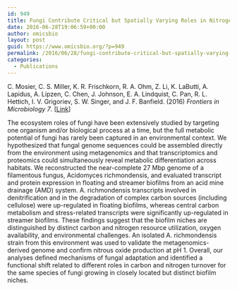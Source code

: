 ```yaml
---
id: 949
title: Fungi Contribute Critical but Spatially Varying Roles in Nitrogen and Carbon Cycling in Acid Mine Drainage
date: 2016-06-28T19:06:59+00:00
author: omicsbio
layout: post
guid: https://www.omicsbio.org/?p=949
permalink: /2016/06/28/fungi-contribute-critical-but-spatially-varying-roles-in-nitrogen-and-carbon-cycling-in-acid-mine-drainage/
categories:
  - Publications
---
```

C. Mosier, C. S. Miller, K. R. Frischkorn, R. A. Ohm, Z. Li, K. LaButti, A. Lapidus, A. Lipzen, C. Chen, J. Johnson, E. A. Lindquist, C. Pan, R. L. Hettich, I. V. Grigoriev, S. W. Singer, and J. F. Banfield. (2016) _Frontiers in Microbiology_ _7_. [[Link](https://www.frontiersin.org/articles/10.3389/fmicb.2016.00238/full)]

The ecosystem roles of fungi have been extensively studied by targeting one organism and/or biological process at a time, but the full metabolic potential of fungi has rarely been captured in an environmental context. We hypothesized that fungal genome sequences could be assembled directly from the environment using metagenomics and that transcriptomics and proteomics could simultaneously reveal metabolic differentiation across habitats. We reconstructed the near-complete 27 Mbp genome of a filamentous fungus, Acidomyces richmondensis, and evaluated transcript and protein expression in floating and streamer biofilms from an acid mine drainage (AMD) system. A. richmondensis transcripts involved in denitrification and in the degradation of complex carbon sources (including cellulose) were up-regulated in floating biofilms, whereas central carbon metabolism and stress-related transcripts were significantly up-regulated in streamer biofilms. These findings suggest that the biofilm niches are distinguished by distinct carbon and nitrogen resource utilization, oxygen availability, and environmental challenges. An isolated A. richmondensis strain from this environment was used to validate the metagenomics-derived genome and confirm nitrous oxide production at pH 1. Overall, our analyses defined mechanisms of fungal adaptation and identified a functional shift related to different roles in carbon and nitrogen turnover for the same species of fungi growing in closely located but distinct biofilm niches.